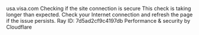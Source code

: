usa.visa.com
Checking if the site connection is secure
This check is taking longer than expected. Check your Internet connection and refresh the page if the issue persists.
Ray ID: 7d5ad2cf9c4197db
Performance & security by Cloudflare